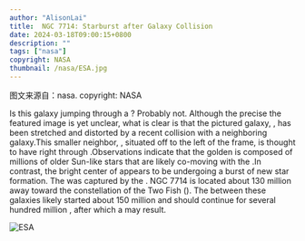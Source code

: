 ```yaml
---
author: "AlisonLai"
title:  NGC 7714: Starburst after Galaxy Collision 
date: 2024-03-18T09:00:15+0800
description: ""
tags: ["nasa"]
copyright: NASA
thumbnail: /nasa/ESA.jpg
---
```

图文来源自：nasa.  copyright: NASA

  Is this galaxy jumping through a ? Probably not. Although the precise  the featured image is yet unclear, what is clear is that the pictured galaxy, , has been stretched and distorted by a recent collision with a neighboring galaxy.This smaller neighbor, , situated off to the left of the frame, is thought to have  right through .Observations indicate that the golden  is composed of millions of older Sun-like stars that are likely co-moving with the .In contrast, the bright center of  appears to be undergoing a burst of new star formation. The  was captured by the . NGC 7714 is located about 130 million  away toward the constellation of the Two Fish (). The  between these galaxies likely started about 150 million  and should continue for several hundred million , after which a  may result. 

![ESA](/nasa/ESA.jpg)